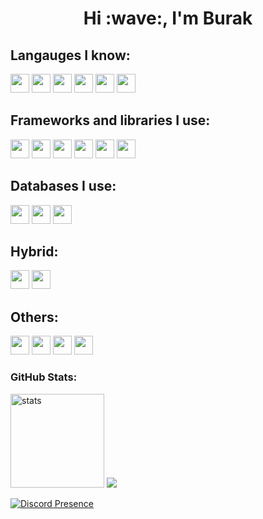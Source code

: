 <h1 align="center">Hi :wave:, I'm Burak</h1>

## Langauges I know:

<code><img height="30" src="https://camo.githubusercontent.com/49fbb99f92674cc6825349b154b65aaf4064aec465d61e8e1f9fb99da3d922a1/68747470733a2f2f696d672e736869656c64732e696f2f62616467652f68746d6c352d2532334533344632362e7376673f7374796c653d666f722d7468652d6261646765266c6f676f3d68746d6c35266c6f676f436f6c6f723d7768697465"></code>
<code><img height="30" src="https://camo.githubusercontent.com/e6b67b27998fca3bccf4c0ee479fc8f9de09d91f389cccfbe6cb1e29c10cfbd7/68747470733a2f2f696d672e736869656c64732e696f2f62616467652f637373332d2532333135373242362e7376673f7374796c653d666f722d7468652d6261646765266c6f676f3d63737333266c6f676f436f6c6f723d7768697465"></code>
<code><img height="30" src="https://img.shields.io/badge/scss-c69.svg?&style=for-the-badge&logo=sass&logoColor=white"></code>
<code><img height="30" src="https://img.shields.io/badge/javascript%20-F7DF1E.svg?&style=for-the-badge&logo=javascript&logoColor=black"></code>
<code><img height="30" src="https://img.shields.io/badge/typescript%20-3178C6.svg?&style=for-the-badge&logo=typescript&logoColor=white"></code>
<code><img height="30" src="https://camo.githubusercontent.com/920069a9a2b2ad9d3ceeeff2ead017cf7cf3090e643ecff9377f2dacaa8350bb/68747470733a2f2f696d672e736869656c64732e696f2f62616467652f507974686f6e2d3039324532303f7374796c653d666f722d7468652d6261646765266c6f676f3d707974686f6e266c6f676f436f6c6f723d677265656e"></code>

## Frameworks and libraries I use:
<code><img height="30" src="https://img.shields.io/badge/react%20-2B2C2E.svg?&style=for-the-badge&logo=react&logoColor=6FD6F9"></code>
<code><img height="30" src="https://camo.githubusercontent.com/dfc69d704694f22168bea3d84584663777fa5301dcad5bbcb5459b336da8d554/68747470733a2f2f696d672e736869656c64732e696f2f62616467652f4e6f64652e6a732d3433383533443f7374796c653d666f722d7468652d6261646765266c6f676f3d6e6f64652e6a73266c6f676f436f6c6f723d7768697465"></code>
<code><img height="30" src="https://img.shields.io/badge/flask%20-FFFFFF.svg?&style=for-the-badge&logo=flask&logoColor=black"></code>
<code><img height="30" src="https://camo.githubusercontent.com/29360701c98ec05a25c12a62a66ce6bc053108344a29c61c533a5af765cffe09/68747470733a2f2f696d672e736869656c64732e696f2f62616467652f646a616e676f2532302d3039324532302e7376673f267374796c653d666f722d7468652d6261646765266c6f676f3d646a616e676f266c6f676f436f6c6f723d7768697465"></code>
<code><img height="30" src="https://camo.githubusercontent.com/e9b080a6541e5355827ea91b6a0302cbbc54af4705b0c6b0f1561a0957ced2fb/68747470733a2f2f696d672e736869656c64732e696f2f62616467652f5461696c77696e645f4353532d3338423241433f7374796c653d666f722d7468652d6261646765266c6f676f3d7461696c77696e642d637373266c6f676f436f6c6f723d7768697465"></code>
<code><img height="30" src="https://camo.githubusercontent.com/9767503984b5712937ac4cc89114acb81d9314b2eae1c5eff09fcdf84f71752a/68747470733a2f2f696d672e736869656c64732e696f2f62616467652f426f6f7473747261702532302d3744313146382e7376673f267374796c653d666f722d7468652d6261646765266c6f676f3d626f6f747374726170266c6f676f436f6c6f723d7768697465"></code>

## Databases I use:
<code><img height="30" src="https://camo.githubusercontent.com/c839570bc71901106b11b8411d9277a6a8356a9431e4a16d6c26db82caab7d62/68747470733a2f2f696d672e736869656c64732e696f2f62616467652f4d6f6e676f44422d2532333465613934622e7376673f7374796c653d666f722d7468652d6261646765266c6f676f3d6d6f6e676f6462266c6f676f436f6c6f723d7768697465"></code>
<code><img height="30" src="https://camo.githubusercontent.com/0dbfc5d947d0d9b4ef80835ab44f86cbd3c024844649be87fce8545acd15adff/68747470733a2f2f696d672e736869656c64732e696f2f62616467652f66697265626173652d6f72616e67652e7376673f267374796c653d666f722d7468652d6261646765266c6f676f3d6669726562617365266c6f676f436f6c6f723d7768697465"></code>
<code><img height="30" src="https://camo.githubusercontent.com/918fce8d50581bd97b7133e677a78ed2cad14f970522f219daaeb6d1c81060e1/68747470733a2f2f696d672e736869656c64732e696f2f62616467652f6d7973716c2d2532333030662e7376673f7374796c653d666f722d7468652d6261646765266c6f676f3d6d7973716c266c6f676f436f6c6f723d7768697465"></code>

## Hybrid:
<code><img height="30" src="https://img.shields.io/badge/react%20native-1C1C1C.svg?&style=for-the-badge&logo=react&logoColor=00DBFF"></code>
<code><img height="30" src="https://img.shields.io/badge/electron-2F3243.svg?&style=for-the-badge&logo=electron&logoColor=A6E5F4"></code>



## Others:
<code><img height="30" src="https://camo.githubusercontent.com/a0484e6383e852e622da1e934b7724921ab9b69d69246d90f899424b01f6deb1/68747470733a2f2f696d672e736869656c64732e696f2f62616467652f56697375616c25323053747564696f253230436f64652d3030373864372e7376673f7374796c653d666f722d7468652d6261646765266c6f676f3d76697375616c2d73747564696f2d636f6465266c6f676f436f6c6f723d7768697465"></code>
<code><img height="30" src="https://img.shields.io/badge/glitch%20-684FFF.svg?&style=for-the-badge&logo=glitch&logoColor=white"></code>
<code><img height="30" src="https://img.shields.io/badge/NPM-%23000000.svg?style=for-the-badge&logo=npm&logoColor=white"></code>
<code><img height="30" src="https://img.shields.io/badge/git%20-black.svg?&style=for-the-badge&logo=git&logoColor=orange"></code>


<h3 align="left">GitHub Stats:</h3>
<p align="left"><img src="https://github-readme-stats.vercel.app/api?username=iambuvak&count_private=true&show_icons=true&theme=dark&hide_border=true" width="%100" height="150px" alt="stats" />
<img src="https://github-readme-stats.vercel.app/api/top-langs/?username=iambuvak&layout=compact&theme=dark&hide_border=true" />

[![Discord Presence](https://lanyard-profile-readme.vercel.app/api/470548458072440842)](https://discord.com/users/470548458072440842)
